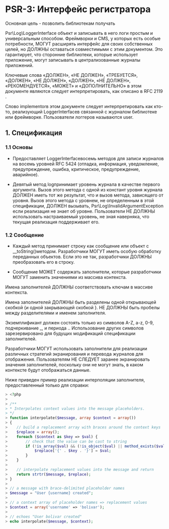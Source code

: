# PSR-3: Интерфейс регистратора
Основная цель - позволить библиотекам получать

Psr\Log\LoggerInterface объект и записывать в него логи простым и универсальным способом. Фреймворки и CMS, у которых есть особые потребности, МОГУТ расширять интерфейс для своих собственных целей, но ДОЛЖНЫ оставаться совместимыми с этим документом. Это гарантирует, что сторонние библиотеки, которые использует приложение, могут записывать в централизованные журналы приложений.

Ключевые слова «ДОЛЖЕН», «НЕ ДОЛЖЕН», «ТРЕБУЕТСЯ», «ДОЛЖЕН», «НЕ ДОЛЖЕН», «ДОЛЖЕН», «НЕ ДОЛЖЕН», «РЕКОМЕНДУЕТСЯ», «МОЖЕТ» и «ДОПОЛНИТЕЛЬНО» в этом документе являются следует интерпретировать, как описано в RFC 2119 .

Слово implementorв этом документе следует интерпретировать как кто-то, реализующий LoggerInterfaceв связанной с журналом библиотеке или фреймворке. Пользователи логгеров называются user.

## 1. Спецификация
### 1.1 Основы
- Предоставляет LoggerInterfaceвосемь методов для записи журналов на восемь уровней RFC 5424 (отладка, информация, уведомление, предупреждение, ошибка, критическое, предупреждение, аварийное).

- Девятый метод logпринимает уровень журнала в качестве первого аргумента. Вызов этого метода с одной из констант уровня журнала ДОЛЖЕН иметь тот же результат, что и вызов метода, зависящего от уровня. Вызов этого метода с уровнем, не определенным в этой спецификации, ДОЛЖЕН вызывать, Psr\Log\InvalidArgumentException если реализация не знает об уровне. Пользователи НЕ ДОЛЖНЫ использовать настраиваемый уровень, не зная наверняка, что текущая реализация поддерживает его.

### 1.2 Сообщение
- Каждый метод принимает строку как сообщение или объект с __toString()методом. Разработчики МОГУТ иметь особую обработку переданных объектов. Если это не так, разработчики ДОЛЖНЫ преобразовать его в строку.

- Сообщение МОЖЕТ содержать заполнители, которые разработчики МОГУТ заменить значениями из массива контекста.

Имена заполнителей ДОЛЖНЫ соответствовать ключам в массиве контекста.

Имена заполнителей ДОЛЖНЫ быть разделены одной открывающей скобкой {и одной закрывающей скобкой }. НЕ ДОЛЖНЫ быть пробелы между разделителями и именем заполнителя.

Экземплификант должен состоять только из символов A-Z, a-z, 0-9, подчеркивание _, и периода .. Использование других символов зарезервировано для будущих модификаций спецификации заполнителей.

Разработчики МОГУТ использовать заполнители для реализации различных стратегий экранирования и перевода журналов для отображения. Пользователям НЕ СЛЕДУЕТ заранее экранировать значения заполнителей, поскольку они не могут знать, в каком контексте будут отображаться данные.

Ниже приведен пример реализации интерполяции заполнителя, предоставленный только для справки:
```php
> <?php
>
> /**
> * Interpolates context values into the message placeholders.
> */
> function interpolate($message, array $context = array())
> {
>    // build a replacement array with braces around the context keys
>    $replace = array();
>    foreach ($context as $key => $val) {
>        // check that the value can be cast to string
>        if (!is_array($val) && (!is_object($val) || method_exists($val, '__toString'))) {
>            $replace['{' . $key . '}'] = $val;
>        }
>    }
>
>    // interpolate replacement values into the message and return
>    return strtr($message, $replace);
> }
>
> // a message with brace-delimited placeholder names
> $message = "User {username} created";
>
> // a context array of placeholder names => replacement values
> $context = array('username' => 'bolivar');
>
> // echoes "User bolivar created"
> echo interpolate($message, $context);
```
